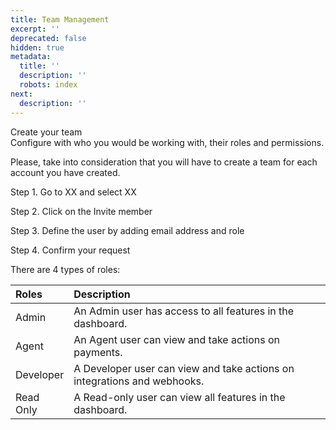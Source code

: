 ```yaml
---
title: Team Management
excerpt: ''
deprecated: false
hidden: true
metadata:
  title: ''
  description: ''
  robots: index
next:
  description: ''
---
```

Create your team\
Configure with who you would be working with, their roles and permissions.

Please, take into consideration that you will have to create a team for each account you have created.

Step 1. Go to XX and select XX

Step 2. Click on the Invite member  

Step 3. Define the user by adding email address and role

Step 4. Confirm your request

There are 4 types of roles:

| Roles     | Description                                                              |
| :-------- | :----------------------------------------------------------------------- |
| Admin     | An Admin user has access to all features in the dashboard.               |
| Agent     | An Agent user can view and take actions on payments.                     |
| Developer | A Developer user can view and take actions on integrations and webhooks. |
| Read Only | A Read-only user can view all features in the dashboard.                 |
